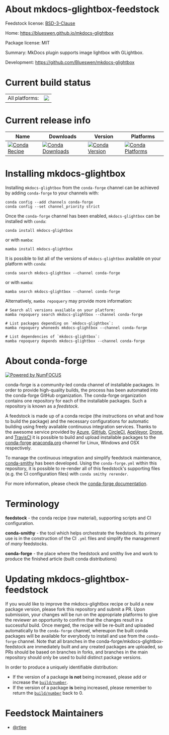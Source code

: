 About mkdocs-glightbox-feedstock
================================

Feedstock license: [BSD-3-Clause](https://github.com/conda-forge/mkdocs-glightbox-feedstock/blob/main/LICENSE.txt)

Home: https://blueswen.github.io/mkdocs-glightbox

Package license: MIT

Summary: MkDocs plugin supports image lightbox with GLightbox.

Development: https://github.com/Blueswen/mkdocs-glightbox

Current build status
====================


<table><tr><td>All platforms:</td>
    <td>
      <a href="https://dev.azure.com/conda-forge/feedstock-builds/_build/latest?definitionId=22124&branchName=main">
        <img src="https://dev.azure.com/conda-forge/feedstock-builds/_apis/build/status/mkdocs-glightbox-feedstock?branchName=main">
      </a>
    </td>
  </tr>
</table>

Current release info
====================

| Name | Downloads | Version | Platforms |
| --- | --- | --- | --- |
| [![Conda Recipe](https://img.shields.io/badge/recipe-mkdocs--glightbox-green.svg)](https://anaconda.org/conda-forge/mkdocs-glightbox) | [![Conda Downloads](https://img.shields.io/conda/dn/conda-forge/mkdocs-glightbox.svg)](https://anaconda.org/conda-forge/mkdocs-glightbox) | [![Conda Version](https://img.shields.io/conda/vn/conda-forge/mkdocs-glightbox.svg)](https://anaconda.org/conda-forge/mkdocs-glightbox) | [![Conda Platforms](https://img.shields.io/conda/pn/conda-forge/mkdocs-glightbox.svg)](https://anaconda.org/conda-forge/mkdocs-glightbox) |

Installing mkdocs-glightbox
===========================

Installing `mkdocs-glightbox` from the `conda-forge` channel can be achieved by adding `conda-forge` to your channels with:

```
conda config --add channels conda-forge
conda config --set channel_priority strict
```

Once the `conda-forge` channel has been enabled, `mkdocs-glightbox` can be installed with `conda`:

```
conda install mkdocs-glightbox
```

or with `mamba`:

```
mamba install mkdocs-glightbox
```

It is possible to list all of the versions of `mkdocs-glightbox` available on your platform with `conda`:

```
conda search mkdocs-glightbox --channel conda-forge
```

or with `mamba`:

```
mamba search mkdocs-glightbox --channel conda-forge
```

Alternatively, `mamba repoquery` may provide more information:

```
# Search all versions available on your platform:
mamba repoquery search mkdocs-glightbox --channel conda-forge

# List packages depending on `mkdocs-glightbox`:
mamba repoquery whoneeds mkdocs-glightbox --channel conda-forge

# List dependencies of `mkdocs-glightbox`:
mamba repoquery depends mkdocs-glightbox --channel conda-forge
```


About conda-forge
=================

[![Powered by
NumFOCUS](https://img.shields.io/badge/powered%20by-NumFOCUS-orange.svg?style=flat&colorA=E1523D&colorB=007D8A)](https://numfocus.org)

conda-forge is a community-led conda channel of installable packages.
In order to provide high-quality builds, the process has been automated into the
conda-forge GitHub organization. The conda-forge organization contains one repository
for each of the installable packages. Such a repository is known as a *feedstock*.

A feedstock is made up of a conda recipe (the instructions on what and how to build
the package) and the necessary configurations for automatic building using freely
available continuous integration services. Thanks to the awesome service provided by
[Azure](https://azure.microsoft.com/en-us/services/devops/), [GitHub](https://github.com/),
[CircleCI](https://circleci.com/), [AppVeyor](https://www.appveyor.com/),
[Drone](https://cloud.drone.io/welcome), and [TravisCI](https://travis-ci.com/)
it is possible to build and upload installable packages to the
[conda-forge](https://anaconda.org/conda-forge) [anaconda.org](https://anaconda.org/)
channel for Linux, Windows and OSX respectively.

To manage the continuous integration and simplify feedstock maintenance,
[conda-smithy](https://github.com/conda-forge/conda-smithy) has been developed.
Using the ``conda-forge.yml`` within this repository, it is possible to re-render all of
this feedstock's supporting files (e.g. the CI configuration files) with ``conda smithy rerender``.

For more information, please check the [conda-forge documentation](https://conda-forge.org/docs/).

Terminology
===========

**feedstock** - the conda recipe (raw material), supporting scripts and CI configuration.

**conda-smithy** - the tool which helps orchestrate the feedstock.
                   Its primary use is in the construction of the CI ``.yml`` files
                   and simplify the management of *many* feedstocks.

**conda-forge** - the place where the feedstock and smithy live and work to
                  produce the finished article (built conda distributions)


Updating mkdocs-glightbox-feedstock
===================================

If you would like to improve the mkdocs-glightbox recipe or build a new
package version, please fork this repository and submit a PR. Upon submission,
your changes will be run on the appropriate platforms to give the reviewer an
opportunity to confirm that the changes result in a successful build. Once
merged, the recipe will be re-built and uploaded automatically to the
`conda-forge` channel, whereupon the built conda packages will be available for
everybody to install and use from the `conda-forge` channel.
Note that all branches in the conda-forge/mkdocs-glightbox-feedstock are
immediately built and any created packages are uploaded, so PRs should be based
on branches in forks, and branches in the main repository should only be used to
build distinct package versions.

In order to produce a uniquely identifiable distribution:
 * If the version of a package **is not** being increased, please add or increase
   the [``build/number``](https://docs.conda.io/projects/conda-build/en/latest/resources/define-metadata.html#build-number-and-string).
 * If the version of a package **is** being increased, please remember to return
   the [``build/number``](https://docs.conda.io/projects/conda-build/en/latest/resources/define-metadata.html#build-number-and-string)
   back to 0.

Feedstock Maintainers
=====================

* [@rtlee](https://github.com/rtlee/)

